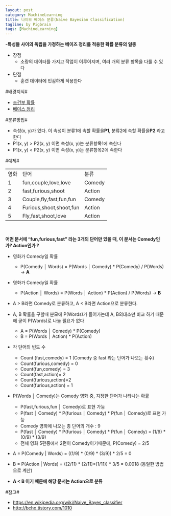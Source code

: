 ```yaml
---
layout: post
category: MachineLearning
title: 나이브 베이스 분류(Naive Bayesian Classification)
tagline: by Pigbrain
tags: [MachineLearning]
---
```


<!--more-->

**-특성들 사이의 독립을 가정하는 베이즈 정리를 적용한 확률 분류의 일종**  
  
* 장점
	* 소량의 데이터를 가지고 작업이 이루어지며, 여러 개의 분류 항목을 다룰 수 있다
* 단점
	* 훈련 데이터에 민감하게 작용한다


#배경지식#
* [조건부 확률](http://pigbrain.github.io/math/2015/07/04/ConditionalProbability_on_Math/)
* [베이스 정리](http://pigbrain.github.io/math/2015/07/05/Bayes_on_Math/)
  
#분류방법#
* 속성(x, y)가 있다. 이 속성이 분류1에 속할 확률을**P1**, 분류2에 속할 확률을**P2** 라고 한다
* P1(x, y) > P2(x, y) 이면 속성(x, y)는 분류항목1에 속한다
* P1(x, y) < P2(x, y) 이면 속성(x, y)는 분류항목2에 속한다

#예제#  
  
<table>
<tr><td>영화</td><td>단어</td><td>분류</td></tr>
<tr><td>1</td><td>fun,couple,love,love</td><td>Comedy</td></tr>
<tr><td>2</td><td>fast,furious,shoot</td><td>Action</td></tr>
<tr><td>3</td><td>Couple,fly,fast,fun,fun</td><td>Comedy</td></tr>
<tr><td>4</td><td>Furious,shoot,shoot,fun</td><td>Action</td></tr>
<tr><td>5</td><td>Fly,fast,shoot,love</td><td>Action</td></tr>
</table>
  
<br>
  
**어떤 문서에 “fun,furious,fast” 라는 3개의 단어만 있을 때, 이 문서는 Comedy인가? Action인가 ?**  
  
  
* 영화가 Comedy일 확률  
	* P(Comedy │ Words) = P(Words │ Comedy) * P(Comedy) / P(Words) -> **A**  
* 영화가 Comedy일 확률  
	* P(Action │ Words) = P(Words │ Action) * P(Action) / P(Words) -> **B**  

* A > B라면 Comedy로 분류하고, A < B라면 Action으로 분류한다.
* A, B 확률을 구할때 분모에 P(Words)가 들어가는데 A, B의대소만 비교 하기 때문에 굳이 P(Words)로 나눌 필요가 없다
	* A = P(Words │ Comedy) * P(Comedy)
	* B =  P(Words │ Action) * P(Action)
* 각 단어의 빈도 수
	* Count (fast,comedy) = 1 (Comedy 중 fast 라는 단어가 나오는 횟수)
	* Count(furious,comedy) = 0
	* Count(fun,comedy) = 3
	* Count(fast,action)= 2
	* Count(furious,action)=2
	* Count(furious,action) = 1
* P(Words │ Comedy)는 Comedy 영화 중, 지정한 단어가 나타나는 확률
	* P(fast,furious,fun │ Comedy)로 표현 가능 
	* P(fast │ Comedy) * P(furious │ Comedy) * P(fun │ Comedy)로 표현 가능
	* Comedy 영화에 나오는 총 단어의 개수 : 9 
	* P(fast │ Comedy) * P(furious │ Comedy) * P(fun │ Comedy) = (1/9) * (0/9) * (3/9)
	* 전체 영화 5편중에서 2편이 Comedy이기때문에, P(Comedy) = 2/5

* A = P(Comedy | Words) = ((1/9) * (0/9) * (3/9)) * 2/5 = 0
* B = P(Action | Words) = ((2/11) * (2/11)*(1/11)) * 3/5 = 0.0018 (동일한 방법으로 계산)
* **A < B 이기 때문에 해당 문서는 Action으로 분류**



#참고#
* https://en.wikipedia.org/wiki/Naive_Bayes_classifier
* http://bcho.tistory.com/1010